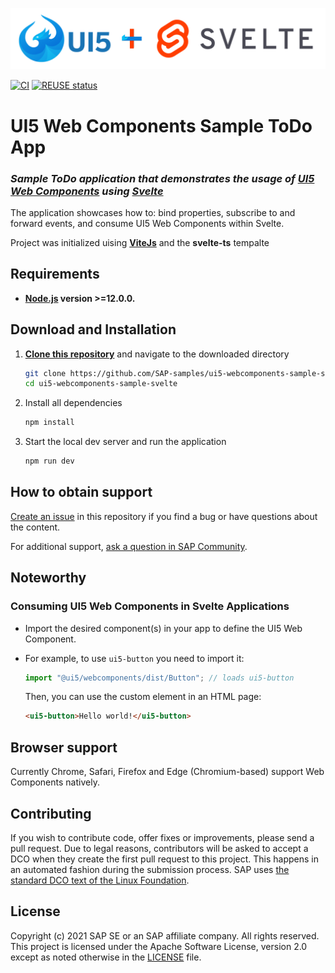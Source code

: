 ![UI5-logo](docs/imgs/ui5-svelte-logo.png)

[![CI](https://github.com/SAP-samples/ui5-webcomponents-sample-svelte/actions/workflows/ci.yaml/badge.svg)](https://github.com/SAP-samples/ui5-webcomponents-sample-svelte/actions/workflows/ci.yaml)
[![REUSE status](https://api.reuse.software/badge/github.com/SAP-samples/ui5-webcomponents-sample-svelte)](https://api.reuse.software/info/github.com/SAP-samples/ui5-webcomponents-sample-svelte)

# **UI5 Web Components Sample ToDo App**
### ***Sample ToDo application that demonstrates the usage of [UI5 Web Components](https://sap.github.io/ui5-webcomponents/) using [Svelte](https://svelte.dev/)***

The application showcases how to: bind properties, subscribe to and forward events, and consume UI5 Web Components within Svelte.

Project was initialized uising **[ViteJs](https://vitejs.dev/guide/#scaffolding-your-first-vite-project)** and the **svelte-ts** tempalte

## **Requirements**
- **[Node.js](https://nodejs.org/en/) version >=12.0.0.**

## **Download and Installation**
1. **[Clone this repository](https://docs.github.com/en/repositories/creating-and-managing-repositories/cloning-a-repository)** and navigate to the downloaded directory
    ```sh
    git clone https://github.com/SAP-samples/ui5-webcomponents-sample-svelte.git
    cd ui5-webcomponents-sample-svelte
    ```
2. Install all dependencies
   ```sh
   npm install
   ```
3. Start the local dev server and run the application
   ```sh
   npm run dev
   ```

## **How to obtain support**
[Create an issue](https://github.com/SAP-samples/<repository-name>/issues) in this repository if you find a bug or have questions about the content.
 
For additional support, [ask a question in SAP Community](https://answers.sap.com/questions/ask.html).

## **Noteworthy**
 
### Consuming UI5 Web Components in Svelte Applications
- Import the desired component(s) in your app to define the UI5 Web Component.
 
- For example, to use `ui5-button` you need to import it:
  ```js
  import "@ui5/webcomponents/dist/Button"; // loads ui5-button
  ```
  Then, you can use the custom element in an HTML page:
  ```html
  <ui5-button>Hello world!</ui5-button>
  ```

## **Browser support**

Currently Chrome, Safari, Firefox and Edge (Chromium-based) support Web Components natively.


## **Contributing**
If you wish to contribute code, offer fixes or improvements, please send a pull request. Due to legal reasons, contributors will be asked to accept a DCO when they create the first pull request to this project. This happens in an automated fashion during the submission process. SAP uses [the standard DCO text of the Linux Foundation](https://developercertificate.org/).

## **License**
Copyright (c) 2021 SAP SE or an SAP affiliate company. All rights reserved. This project is licensed under the Apache Software License, version 2.0 except as noted otherwise in the [LICENSE](LICENSES/Apache-2.0.txt) file.


